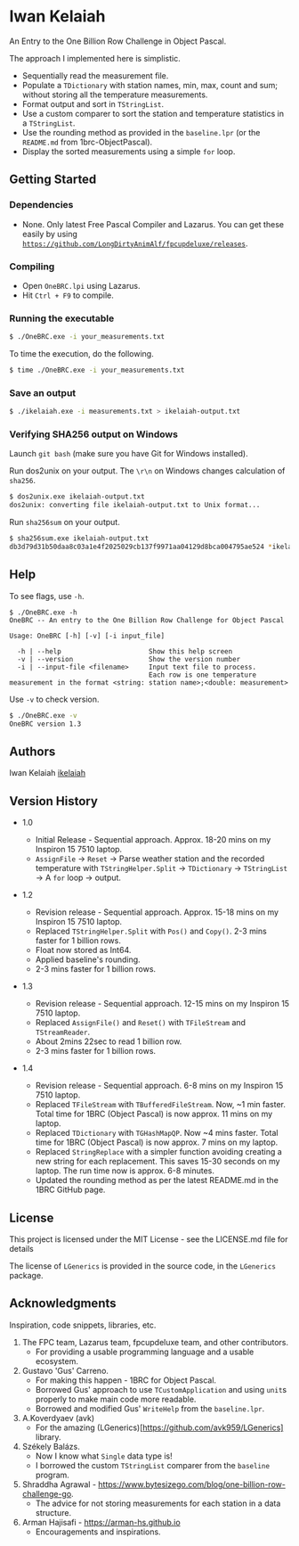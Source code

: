 # Iwan Kelaiah

An Entry to the One Billion Row Challenge in Object Pascal.

The approach I implemented here is simplistic.

- Sequentially read the measurement file.
- Populate a `TDictionary` with station names, min, max, count and sum; without storing all the temperature measurements.
- Format output and sort in `TStringList`.
- Use a custom comparer to sort the station and temperature statistics in a `TStringList`.
- Use the rounding method as provided in the `baseline.lpr` (or the `README.md` from 1brc-ObjectPascal).
- Display the sorted measurements using a simple `for` loop.

## Getting Started

### Dependencies

* None. Only latest Free Pascal Compiler and Lazarus. You can get these easily by using [`https://github.com/LongDirtyAnimAlf/fpcupdeluxe/releases`](https://github.com/LongDirtyAnimAlf/fpcupdeluxe/releases).

### Compiling

* Open `OneBRC.lpi` using Lazarus.
* Hit `Ctrl + F9` to compile.

### Running the executable

```bash
$ ./OneBRC.exe -i your_measurements.txt
```

To time the execution, do the following.

```bash
$ time ./OneBRC.exe -i your_measurements.txt
```

### Save an output

```bash
$ ./ikelaiah.exe -i measurements.txt > ikelaiah-output.txt
```

### Verifying SHA256 output on Windows

Launch `git bash` (make sure you have Git for Windows installed).

Run dos2unix on your output. The `\r\n` on Windows changes calculation of `sha256`.

```bash
$ dos2unix.exe ikelaiah-output.txt
dos2unix: converting file ikelaiah-output.txt to Unix format...
```

Run `sha256sum` on your output.

```bash
$ sha256sum.exe ikelaiah-output.txt
db3d79d31b50daa8c03a1e4f2025029cb137f9971aa04129d8bca004795ae524 *ikelaiah-output.txt
```

## Help

To see flags, use `-h`.

```
$ ./OneBRC.exe -h
OneBRC -- An entry to the One Billion Row Challenge for Object Pascal

Usage: OneBRC [-h] [-v] [-i input_file]

  -h | --help                      Show this help screen
  -v | --version                   Show the version number
  -i | --input-file <filename>     Input text file to process.
                                   Each row is one temperature measurement in the format <string: station name>;<double: measurement>
```

Use `-v` to check version.

```bash
$ ./OneBRC.exe -v
OneBRC version 1.3
```

## Authors

Iwan Kelaiah
[ikelaiah](https://github.com/ikelaiah)

## Version History

* 1.0
    * Initial Release - Sequential approach. Approx. 18-20 mins on my Inspiron 15 7510 laptop.
    * `AssignFile` -> `Reset` -> Parse weather station and the recorded temperature with `TStringHelper.Split` ->  `TDictionary` -> `TStringList` -> A `for` loop -> output.

* 1.2
    * Revision release - Sequential approach. Approx. 15-18 mins on my Inspiron 15 7510 laptop.
    * Replaced `TStringHelper.Split` with `Pos()` and `Copy()`. 2-3 mins faster for 1 billion rows.
    * Float now stored as Int64.
    * Applied baseline's rounding.
    * 2-3 mins faster for 1 billion rows.

* 1.3
    * Revision release - Sequential approach. 12-15 mins on my Inspiron 15 7510 laptop.
    * Replaced `AssignFile()` and `Reset()` with `TFileStream` and `TStreamReader`. 
    * About 2mins 22sec to read 1 billion row.
    * 2-3 mins faster for 1 billion rows.

* 1.4
  * Revision release - Sequential approach. 6-8 mins on my Inspiron 15 7510 laptop.
  * Replaced `TFileStream` with `TBufferedFileStream`. Now, ~1 min faster. Total time for 1BRC (Object Pascal) is now approx. 11 mins on my laptop.
  * Replaced `TDictionary` with `TGHashMapQP`. Now ~4 mins faster. Total time for 1BRC (Object Pascal) is now approx. 7 mins on my laptop.
  * Replaced `StringReplace` with a simpler function avoiding creating a new string for each replacement. This saves 15-30 seconds on my laptop. The run time now is approx. 6-8 minutes.
  * Updated the rounding method as per the latest README.md in the 1BRC GitHub page.

## License

This project is licensed under the MIT License - see the LICENSE.md file for details

The license of `LGenerics` is provided in the source code, in the `LGenerics` package.

## Acknowledgments

Inspiration, code snippets, libraries, etc.

 1. The FPC team, Lazarus team, fpcupdeluxe team, and other contributors.
      - For providing a usable programming language and a usable ecosystem.
 2. Gustavo 'Gus' Carreno.
      - For making this happen - 1BRC for Object Pascal.
      - Borrowed Gus' approach to use `TCustomApplication` and using `unit`s properly
        to make main code more readable.
      - Borrowed and modified Gus' `WriteHelp` from the `baseline.lpr`.
 3. A.Koverdyaev (avk)
      - For the amazing (LGenerics)[https://github.com/avk959/LGenerics] library.
 4. Székely Balázs.
      - Now I know what `Single` data type is!
      - I borrowed the custom `TStringList` comparer from the `baseline` program.
 5. Shraddha Agrawal - https://www.bytesizego.com/blog/one-billion-row-challenge-go.
      - The advice for not storing measurements for each station in a data structure.
 6. Arman Hajisafi - https://arman-hs.github.io
      - Encouragements and inspirations.